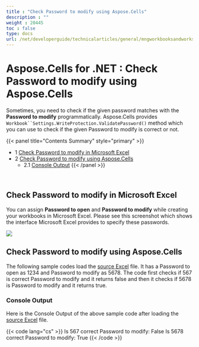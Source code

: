 ```yaml
---
title : "Check Password to modify using Aspose.Cells" 
description : "" 
weight : 20445 
toc : false
type: docs
url: /net/developerguide/technicalarticles/general/mngworkbooksandworksheets/check+password+to+modify+using+aspose.cells/
---
```


# Aspose.Cells for .NET : Check Password to modify using Aspose.Cells


Sometimes, you need to check if the given password matches with the **Password to modify** programmatically. Aspose.Cells provides `Workbook``Settings.WriteProtection.ValidatePassword()` method which you can use to check if the given Password to modify is correct or not.

{{< panel title="Contents Summary" style="primary" >}}
*   1 [Check Password to modify in Microsoft Excel](#check-password-to-modify-in-microsoft-excel)
*   2 [Check Password to modify using Aspose.Cells](#check-password-to-modify-using-aspose.cells)
    *   2.1 [Console Output](#console-output)
{{< /panel >}}
 

 

## Check Password to modify in Microsoft Excel

You can assign **Password to open** and **Password to modify** while creating your workbooks in Microsoft Excel. Please see this screenshot which shows the interface Microsoft Excel provides to specify these passwords.

![](https://docs2.aspose.com/cells/net/attachments/5017659/5112231.png)

## Check Password to modify using Aspose.Cells

The following sample codes load the [source Excel](https://docs2.aspose.com/cells/net/attachments/5017659/5112232.xlsx) file. It has a Password to open as 1234 and Password to modify as 5678. The code first checks if 567 is correct Password to modify and it returns false and then it checks if 5678 is Password to modify and it returns true.

### Console Output

Here is the Console Output of the above sample code after loading the [source Excel](https://docs2.aspose.com/cells/net/attachments/5017659/5112232.xlsx) file.

{{< code lang="cs" >}}
Is 567 correct Password to modify: False
Is 5678 correct Password to modify: True
{{< /code >}}

